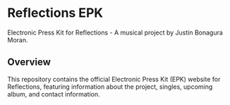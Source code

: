 # Reflections EPK

Electronic Press Kit for Reflections - A musical project by Justin Bonagura Moran.

## Overview

This repository contains the official Electronic Press Kit (EPK) website for Reflections, featuring information about the project, singles, upcoming album, and contact information.
